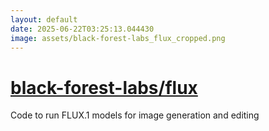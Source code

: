 ```yaml
---
layout: default
date: 2025-06-22T03:25:13.044430
image: assets/black-forest-labs_flux_cropped.png
---
```


# [black-forest-labs/flux](https://github.com/black-forest-labs/flux)

Code to run FLUX.1 models for image generation and editing
